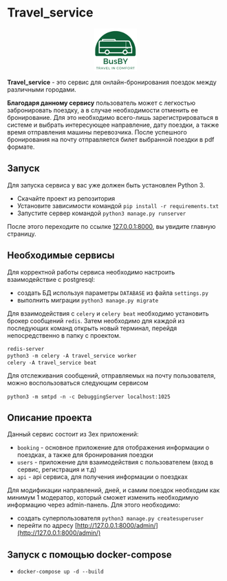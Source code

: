 # Travel_service 
<p align="center">
  <img width="100px" height="100px" src="./final_edu_project/travel_service/booking/static/logo.png" alt="BusBY">
</p>

**Travel_service** - это сервис для онлайн-бронирования поездок между различными городами.

**Благодаря данному сервису** пользователь может с легкостью забронировать поездку, а в случае 
необходимости отменить ее бронирование. Для это необходимо всего-лишь зарегистрироваться в системе и выбрать 
интересующее направление, дату поездки, а также время отправления машины перевозчика. После успешного бронирования 
на почту отправляется билет выбранной поездки в pdf формате.    

## Запуск

Для запуска сервиса у вас уже должен быть установлен Python 3.

- Скачайте проект из репозитория
- Установите зависимости командой `pip install -r requirements.txt`
- Запустите сервер командой `python3 manage.py runserver`

После этого переходите по ссылке [127.0.0.1:8000](http://127.0.0.1:8000), вы увидите главную страницу.

## Необходимые сервисы

Для корректной работы сервиса необходимо настроить взаимодействие с postgresql:

+ создать БД используя параметры ```DATABASE``` из файла ```settings.py```
+ выполнить миграции `python3 manage.py migrate`

Для взаимодействия с `celery` и `celery beat` необходимо установить брокер сообщений `redis`.
Затем необходимо для каждой из последующих команд открыть новый терминал, перейдя 
непосредственно в папку с проектом.

```
redis-server
python3 -m celery -A travel_service worker 
celery -A travel_service beat
```

Для отслеживания сообщений, отправляемых на почту пользователя, можно воспользоваться следующим сервисом

`python3 -m smtpd -n -c DebuggingServer localhost:1025`

## Описание проекта

Данный сервис состоит из 3ех приложений: 
+ `booking` - основное приложение для отображения информации о поездках, а также для 
бронирования поездки
+ `users` - приложение для взаимодействия с пользователем (вход в сервис, регистрация и т.д)
+ `api` - api сервиса, для получения информации о поездках 

Для модификации направлений, дней, и самим поездок необходим как минимум 1 модератор, 
который сможет изменить необходимую информацию через admin-панель. Для этого необходимо: 

+ создать суперпользователя  `python3 manage.py createsuperuser`
+ перейти по адресу [http://127.0.0.1:8000/admin/](http://127.0.0.1:8000/admin/)

## Запуск с помощью docker-compose

- `docker-compose up -d --build`

